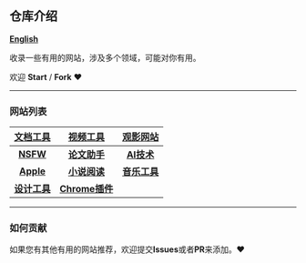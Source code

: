 ## 仓库介绍 
[**English**](./English.md)

收录一些有用的网站，涉及多个领域，可能对你有用。

欢迎 **Start** / **Fork** :heart:

---

### 网站列表

|[文档工具](../docs/document.md)|[视频工具](../docs/video.md)|[观影网站](../docs/movie.md)|
|:---:|:---:|:---:|
|[**NSFW**](../docs/nsfw.md)|[**论文助手**](../docs/thesis.md)|[**AI技术**](../docs/ai.md)|
|[**Apple**](../docs/apple.md)|[**小说阅读**](../docs/novel.md)|[**音乐工具**](../docs/music.md)|
|[**设计工具**](../docs/design.md)|[**Chrome插件**](../docs/chrome_plugin.md)||

---

### 如何贡献
如果您有其他有用的网站推荐，欢迎提交**Issues**或者**PR**来添加。:heart: